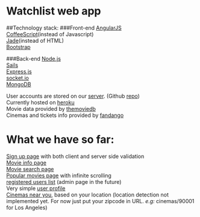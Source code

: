 Watchlist web app
================

##Technology stack:
###Front-end
[AngularJS](http://angularjs.org)  
[CoffeeScript](http://coffeescript.org)(instead of Javascript)  
[Jade](http://jade-lang.com)(instead of HTML)  
[Bootstrap](http://getbootstrap.com)  

###Back-end
[Node.js](http://nodejs.org)  
[Sails](http://sailsjs.org)  
[Express.js](http://expressjs.com)  
[socket.io](http://socket.io)  
[MongoDB](http://www.mongodb.org)  

User accounts are stored on our [server](http://watchlist-app-server.herokuapp.com/user). (Github [repo](https://github.com/Watchlist-App/watchlist-server))  
Currently hosted on [heroku](http://watchlist-webapp.herokuapp.com/#/)  
Movie data provided by [themoviedb](themoviedb.org)  
Cinemas and tickets info provided by [fandango](fandango.com)


What we have so far:
================================
[Sign up page](http://watchlist-webapp.herokuapp.com/#/signup) with both client and server side validation  
[Movie info page](http://watchlist-webapp.herokuapp.com/#/movie/100)  
[Movie search page](http://watchlist-webapp.herokuapp.com/#/search)  
[Popular movies page](http://watchlist-webapp.herokuapp.com/#/movies) with infinite scrolling  
[registered users list](http://watchlist-webapp.herokuapp.com/#/users) (admin page in the future)  
Very simple [user profile](http://watchlist-webapp.herokuapp.com/#/profile/52813effd528cc9e87000001)  
[Cinemas near you](http://watchlist-webapp.herokuapp.com/#/cinemas/90210), based on your location (location detection not implemented yet. For now just put your zipcode in URL. *e.g:* cinemas/90001 for Los Angeles)
